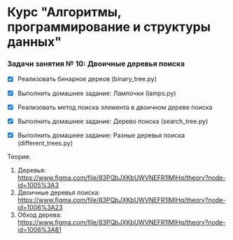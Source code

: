 # Курс "Алгоритмы, программирование и структуры данных"

### Задачи занятия № 10: Двоичные деревья поиска

- [x] Реализовать бинарное дереов (binary_tree.py)
- [x] Выполнить домашнее задание: Лампочки (lamps.py)
- [x] Реализовать метод поиска элемента в двоичном дереве поиска
- [x] Выполнить домашнее задание: Дерево поиска (search_tree.py)
- [x] Выполнить домашнее задание: Разные деревья поиска (different_trees.py)



Теория: 
1. Деревья: https://www.figma.com/file/83PQbJXKbUWVNEFR1lMlHq/theory?node-id=1005%3A3
2. Двоичные деревья поиска: https://www.figma.com/file/83PQbJXKbUWVNEFR1lMlHq/theory?node-id=1006%3A23
3. Обход дерева: https://www.figma.com/file/83PQbJXKbUWVNEFR1lMlHq/theory?node-id=1006%3A81
